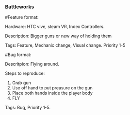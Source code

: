 ### Battleworks

#Feature format:

Hardware:
HTC vive, steam VR, Index Controllers.

Description: Bigger guns or new way of holding them

Tags: Feature, Mechanic change, Visual change. Priority 1-5

#Bug format:

Descritpion: Flying around.

Steps to reproduce:
1. Grab gun
2. Use off hand to put preasure on the gun
3. Place both hands inside the player body
4. FLY

Tags: Bug, Priority 1-5.
